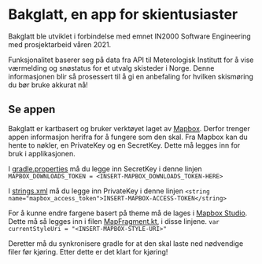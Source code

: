 # Bakglatt, en app for skientusiaster

Bakglatt ble utviklet i forbindelse med emnet IN2000 Software Engineering med prosjektarbeid våren 2021.

Funksjonalitet baserer seg på data fra API til Meterologisk Institutt for å vise værmelding og snøstatus for et utvalg skisteder i Norge. Denne informasjonen blir så prosessert til å gi en anbefaling for hvilken skismøring du bør bruke akkurat nå!

## Se appen
Bakglatt er kartbasert og bruker verktøyet laget av [Mapbox](https://www.mapbox.com/). Derfor trenger appen informasjon herifra for å fungere som den skal.
Fra Mapbox kan du hente to nøkler, en PrivateKey og en SecretKey. Dette må legges inn for bruk i applikasjonen.

I [gradle.properties](.../blob/main/gradle.properties) må du legge inn SecretKey i denne linjen
```MAPBOX_DOWNLOADS_TOKEN = <INSERT-MAPBOX_DOWNLOADS_TOKEN-HERE>```

I [strings.xml](.../blob/main/app/src/main/res/values/strings.xml) må du legge inn PrivateKey i denne linjen
```<string name="mapbox_access_token">INSERT-MAPBOX-ACCESS-TOKEN</string>```

For å kunne endre fargene basert på theme må de lages i [Mapbox Studio](https://www.mapbox.com/mapbox-studio). Dette må så legges inn i filen [MapFragment.kt](.../blob/main/app/src/main/java/com/example/skismoring/ui/map/MapFragment.kt), i disse linjene.
```var currentStyleUri = "<INSERT-MAPBOX-STYLE-URI>"```

Deretter må du synkronisere gradle for at den skal laste ned nødvendige filer før kjøring. Etter dette er det klart for kjøring!
